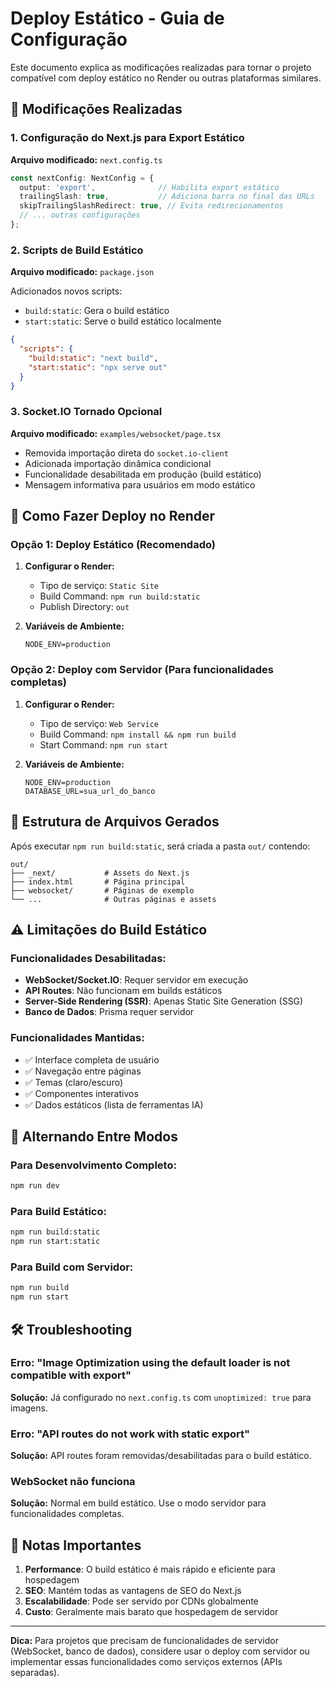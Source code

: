 # Deploy Estático - Guia de Configuração

Este documento explica as modificações realizadas para tornar o projeto compatível com deploy estático no Render ou outras plataformas similares.

## 🔧 Modificações Realizadas

### 1. Configuração do Next.js para Export Estático

**Arquivo modificado:** `next.config.ts`

```typescript
const nextConfig: NextConfig = {
  output: 'export',              // Habilita export estático
  trailingSlash: true,           // Adiciona barra no final das URLs
  skipTrailingSlashRedirect: true, // Evita redirecionamentos
  // ... outras configurações
};
```

### 2. Scripts de Build Estático

**Arquivo modificado:** `package.json`

Adicionados novos scripts:
- `build:static`: Gera o build estático
- `start:static`: Serve o build estático localmente

```json
{
  "scripts": {
    "build:static": "next build",
    "start:static": "npx serve out"
  }
}
```

### 3. Socket.IO Tornado Opcional

**Arquivo modificado:** `examples/websocket/page.tsx`

- Removida importação direta do `socket.io-client`
- Adicionada importação dinâmica condicional
- Funcionalidade desabilitada em produção (build estático)
- Mensagem informativa para usuários em modo estático

## 🚀 Como Fazer Deploy no Render

### Opção 1: Deploy Estático (Recomendado)

1. **Configurar o Render:**
   - Tipo de serviço: `Static Site`
   - Build Command: `npm run build:static`
   - Publish Directory: `out`

2. **Variáveis de Ambiente:**
   ```
   NODE_ENV=production
   ```

### Opção 2: Deploy com Servidor (Para funcionalidades completas)

1. **Configurar o Render:**
   - Tipo de serviço: `Web Service`
   - Build Command: `npm install && npm run build`
   - Start Command: `npm run start`

2. **Variáveis de Ambiente:**
   ```
   NODE_ENV=production
   DATABASE_URL=sua_url_do_banco
   ```

## 📁 Estrutura de Arquivos Gerados

Após executar `npm run build:static`, será criada a pasta `out/` contendo:

```
out/
├── _next/           # Assets do Next.js
├── index.html       # Página principal
├── websocket/       # Páginas de exemplo
└── ...              # Outras páginas e assets
```

## ⚠️ Limitações do Build Estático

### Funcionalidades Desabilitadas:
- **WebSocket/Socket.IO**: Requer servidor em execução
- **API Routes**: Não funcionam em builds estáticos
- **Server-Side Rendering (SSR)**: Apenas Static Site Generation (SSG)
- **Banco de Dados**: Prisma requer servidor

### Funcionalidades Mantidas:
- ✅ Interface completa de usuário
- ✅ Navegação entre páginas
- ✅ Temas (claro/escuro)
- ✅ Componentes interativos
- ✅ Dados estáticos (lista de ferramentas IA)

## 🔄 Alternando Entre Modos

### Para Desenvolvimento Completo:
```bash
npm run dev
```

### Para Build Estático:
```bash
npm run build:static
npm run start:static
```

### Para Build com Servidor:
```bash
npm run build
npm run start
```

## 🛠️ Troubleshooting

### Erro: "Image Optimization using the default loader is not compatible with export"
**Solução:** Já configurado no `next.config.ts` com `unoptimized: true` para imagens.

### Erro: "API routes do not work with static export"
**Solução:** API routes foram removidas/desabilitadas para o build estático.

### WebSocket não funciona
**Solução:** Normal em build estático. Use o modo servidor para funcionalidades completas.

## 📝 Notas Importantes

1. **Performance**: O build estático é mais rápido e eficiente para hospedagem
2. **SEO**: Mantém todas as vantagens de SEO do Next.js
3. **Escalabilidade**: Pode ser servido por CDNs globalmente
4. **Custo**: Geralmente mais barato que hospedagem de servidor

---

**Dica:** Para projetos que precisam de funcionalidades de servidor (WebSocket, banco de dados), considere usar o deploy com servidor ou implementar essas funcionalidades como serviços externos (APIs separadas).